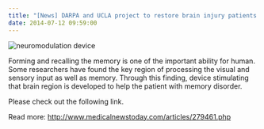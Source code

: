 ```yaml
---
title: "[News] DARPA and UCLA project to restore brain injury patients' memories"
date: 2014-07-12 09:59:00
---
```


![neuromodulation device](http://www.medicalnewstoday.com/images/articles/279/279461/neuromodulation-device.jpg)

Forming and recalling the memory is one of the important ability for human. Some researchers have found the key region of processing the visual and sensory input as well as memory. Through this finding, device stimulating that brain region is developed to help the patient with memory disorder.

Please check out the following link.

Read more: <http://www.medicalnewstoday.com/articles/279461.php>

